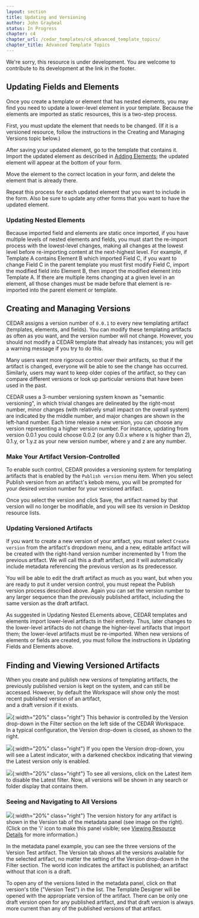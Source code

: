```yaml
---
layout: section
title: Updating and Versioning
author: John Graybeal
status: In Progress
chapter: c4
chapter_url: /cedar_templates/c4_advanced_template_topics/
chapter_title: Advanced Template Topics
---
```

We're sorry, this resource is under development. 
You are welcome to contribute to its development at the link in the footer.

## **Updating Fields and Elements**

Once you create a template or element that has nested elements, 
you may find you need to update a lower-level element in your template.
Because the elements are imported as static resources, this is a two-step process.

First, you must update the element that needs to be changed. 
(If it is a versioned resource, follow the instructions in the Creating and Managing Versions topic below.)

After saving your updated element, go to the template that contains it.
Import the updated element as described in <a href="https://metadatacenter.github.io/cedar-manual/sections/c2/3_adding_elements/">Adding Elements</a>; the updated element will appear at the bottom of your form. 

Move the element to the correct location in your form, 
and delete the element that is already there. 

Repeat this process for each updated element that you want to include in the form.
Also be sure to update any other forms that you want to have the updated element.

### Updating Nested Elements

Because imported field and elements are static once imported, 
if you have multiple levels of nested elements and fields,
you must start the re-import process with the lowest-level changes, 
making all changes at the lowest level before re-importing content at the next-highest level.
For example, if Template A contains Element B which imported Field C, 
if you want to change Field C in the parent template you must first modify Field C,
import the modified field into Element B, then import the modified element into Template A.
If there are multiple items changing at a given level in an element, 
all those changes must be made
before that element is re-imported into the parent element or template.

## **Creating and Managing Versions**

CEDAR assigns a version number of `0.0.1` to every new templating artifact 
(templates, elements, and fields). 
You can modify these templating artifacts as often as you want, 
and the version number will not change. 
However, you should not modify a CEDAR template that already has instances;
you will get a warning message if you try to do this. 

Many users want more rigorous control over their artifacts, so that if the artifact is changed,
everyone will be able to see the change has occurred. 
Similarly, users may want to keep older copies of the artifact, 
so they can compare different versions or look up particular versions 
that have been used in the past.

CEDAR uses a 3-number versioning system known as "semantic versioning", 
in which trivial changes are delineated by the right-most number, 
minor changes (with relatively small impact on the overall system) are 
indicated by the middle number, and major changes are shown in the left-hand number.
Each time release a new version, 
you can choose any version representing a higher version number. 
For instance, updating from version 0.0.1 you could choose 0.0.2 
(or any 0.0.x where x is higher than 2), 0.1.y, or
1.y.z as your new version number, where y and z are any number.

### Make Your Artifact Version-Controlled 

To enable such control, CEDAR provides a versioning system for templating artifacts
that is enabled by the `Publish version` menu item. 
When you select Publish version from an artifact's kebob menu,
you will be prompted for your desired version number for your versioned artifact.

Once you select the version and click Save, the artifact named by that version 
will no longer be modifiable, and you will see its version in Desktop resource lists.

### Updating Versioned Artifacts

If you want to create a new version of your artifact,
you must select `Create version` from the artifact's dropdown menu, 
and a new, editable artifact will be created with the right-hand version number
incremented by 1 from the previous artifact. We will call this a draft artifact, 
and it will automatically include metadata referencing the previous version 
as its predecessor. 

You will be able to edit the draft artifact as much as you want, 
but when you are ready to put it under version control, 
you must repeat the Publish version process described above.
Again you can set the version number to any larger sequence 
than the previously published artifact, including the same version as the draft artifact.

As suggested in Updating Nested ELements above, CEDAR templates and elements
import lower-level artifacts in their entirety. 
Thus, later changes to the lower-level artifacts do not change the higher-level artifacts
that import them; the lower-level artifacts must be re-imported.
When new versions of elements or fields are created, 
you must follow the instructions in Updating Fields and Elements above.

## **Finding and Viewing Versioned Artifacts**

When you create and publish new versions of templating artifacts, 
the previously published version is kept on the system, 
and can still be accessed.
However, by default the Workspace will show only the most recent published version
of an artifact,  
and a draft version if it exists. 

![](https://github.com/metadatacenter/cedar-manual/raw/master/docs/assets/imgs/version-control-closed-20191216.png){:width="20%" class="right"}
This behavior is controlled by the Version drop-down in the Filter section 
on the left side of the CEDAR Workspace.  
In a typical configuration, the Version drop-down is closed, as shown to the right.

![](https://github.com/metadatacenter/cedar-manual/raw/master/docs/assets/imgs/version-control-latest-enabled-20191216.png){:width="20%" class="right"}
If you open the Version drop-down, you will see a Latest indicator, 
with a darkened checkbox indicating that viewing the Latest version only is enabled.

![](https://github.com/metadatacenter/cedar-manual/raw/master/docs/assets/imgs/version-control-latest-disabled-20191216.png){:width="20%" class="right"}
To see all versions, click on the Latest item to disable the Latest filter. 
Now, all versions will be shown in any search or folder display that contains them.

### Seeing and Navigating to All Versions

![](https://github.com/metadatacenter/cedar-manual/raw/master/docs/assets/imgs/version-tab-metadata-panel-20191216.png){:width="20%" class="right"}
The version history for any artifact is shown in the Version tab of the metadata panel 
(see image on the right). 
(Click on the 'i' icon to make this panel visible; see
<a href="https://metadatacenter.github.io/cedar-manual/sections/a3/5_viewing_resource_metadata/">Viewing Resource Details</a> for more information.)  

In the metadata panel example, 
you can see the three versions of the Version Test artifact. 
The Version tab shows all the versions available for the selected artifact, 
no matter the setting of the Version drop-down in the Filter section.
The world icon indicates the artifact is published; an artifact without that icon is a draft.

To open any of the versions listed in the metadata panel,
click on that version's title ("Version Test") in the list.
The Template Designer will be opened with the appropriate version of the artifact.
There can be only one draft version open for any published artifact,
and that draft version is always more current than any of the published versions
of that artifact.










